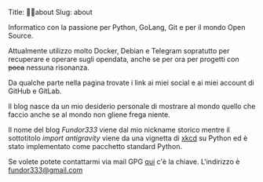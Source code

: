 Title: 🤵🏻about
Slug: about

Informatico con la passione per Python, GoLang, Git e per il mondo Open Source.

Attualmente utilizzo molto Docker, Debian e Telegram sopratutto per recuperare e
operare sugli opendata, anche se per ora per progetti con ~~poca~~ nessuna
risonanza.

Da qualche parte nella pagina trovate i link ai miei social e ai miei account di GitHub e GitLab.


Il blog nasce da un mio desiderio personale di mostrare al mondo quello che faccio anche se al mondo non gliene frega niente.

Il nome del blog *Fundor333* viene dal mio nickname storico mentre il sottotitolo *import antigravity* viene da una vignetta di [xkcd](http://xkcd.com/353/) su Python ed è stato implementato come pacchetto standard Python.


Se volete potete contattarmi via mail GPG
[qui](https://keybase.io/fundor333/key.asc) c'è la chiave. L'indirizzo è fundor333@gmail.com
